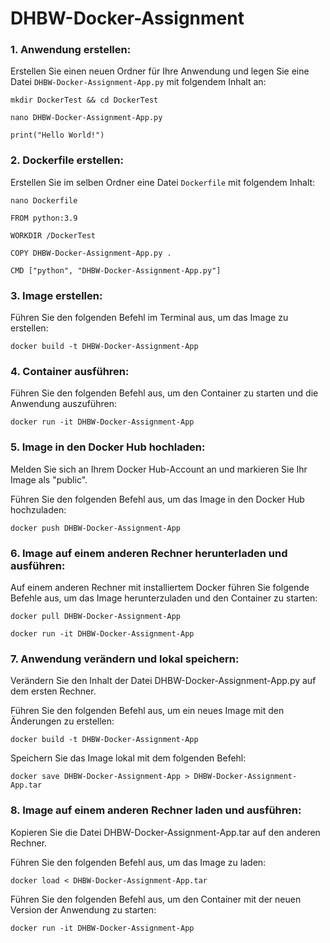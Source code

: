# DHBW-Docker-Assignment

### 1. Anwendung erstellen:
Erstellen Sie einen neuen Ordner für Ihre Anwendung und legen Sie eine Datei ```DHBW-Docker-Assignment-App.py``` mit folgendem Inhalt an:
```
mkdir DockerTest && cd DockerTest
```
```
nano DHBW-Docker-Assignment-App.py
```
```
print("Hello World!")
```
### 2. Dockerfile erstellen:
Erstellen Sie im selben Ordner eine Datei ```Dockerfile``` mit folgendem Inhalt:

```
nano Dockerfile
```

```
FROM python:3.9

WORKDIR /DockerTest

COPY DHBW-Docker-Assignment-App.py .

CMD ["python", "DHBW-Docker-Assignment-App.py"]
```


### 3. Image erstellen:
Führen Sie den folgenden Befehl im Terminal aus, um das Image zu erstellen:

```
docker build -t DHBW-Docker-Assignment-App
```
### 4. Container ausführen:
Führen Sie den folgenden Befehl aus, um den Container zu starten und die Anwendung auszuführen:
```
docker run -it DHBW-Docker-Assignment-App
```
### 5. Image in den Docker Hub hochladen:
Melden Sie sich an Ihrem Docker Hub-Account an und markieren Sie Ihr Image als "public".

Führen Sie den folgenden Befehl aus, um das Image in den Docker Hub hochzuladen:
```
docker push DHBW-Docker-Assignment-App
```
### 6. Image auf einem anderen Rechner herunterladen und ausführen:

Auf einem anderen Rechner mit installiertem Docker führen Sie folgende Befehle aus, um das Image herunterzuladen und den Container zu starten:
```
docker pull DHBW-Docker-Assignment-App
```
```
docker run -it DHBW-Docker-Assignment-App
```
### 7. Anwendung verändern und lokal speichern:

Verändern Sie den Inhalt der Datei DHBW-Docker-Assignment-App.py auf dem ersten Rechner.

Führen Sie den folgenden Befehl aus, um ein neues Image mit den Änderungen zu erstellen:
```
docker build -t DHBW-Docker-Assignment-App
```
Speichern Sie das Image lokal mit dem folgenden Befehl:
```
docker save DHBW-Docker-Assignment-App > DHBW-Docker-Assignment-App.tar
```
### 8. Image auf einem anderen Rechner laden und ausführen:

Kopieren Sie die Datei DHBW-Docker-Assignment-App.tar auf den anderen Rechner.

Führen Sie den folgenden Befehl aus, um das Image zu laden:
```
docker load < DHBW-Docker-Assignment-App.tar
```
Führen Sie den folgenden Befehl aus, um den Container mit der neuen Version der Anwendung zu starten:
```
docker run -it DHBW-Docker-Assignment-App
```
